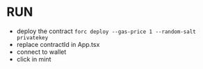 # RUN

- deploy the contract `forc deploy --gas-price 1 --random-salt privatekey`
- replace contractId in App.tsx
- connect to wallet
- click in mint